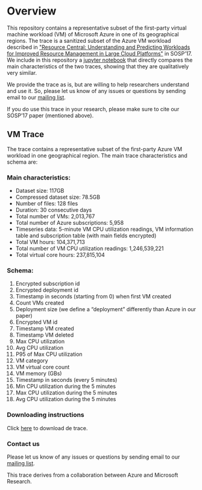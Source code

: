 # Overview


This repository contains a representative subset of the first-party virtual machine workload (VM) of Microsoft Azure in one of its geographical regions.  The trace is a sanitized subset of the Azure VM workload described in ["Resource Central: Understanding and Predicting Workloads for Improved Resource Management in Large Cloud Platforms"](https://www.microsoft.com/en-us/research/wp-content/uploads/2017/10/Resource-Central-SOSP17.pdf) in SOSP’17.  We include in this repository a [jupyter notebook](https://github.com/Azure/AzurePublicDataset/blob/master/analysis/Azure%20Public%20Dataset%20-%20Trace%20Analysis.ipynb) that directly compares the main characteristics of the two traces, showing that they are qualitatively very similar.

We provide the trace as is, but are willing to help researchers understand and use it.  So, please let us know of any issues or questions by sending email to our [mailing list](mailto:azurepublicdataset@service.microsoft.com).

If you do use this trace in your research, please make sure to cite our SOSP’17 paper (mentioned above).

## VM Trace
The trace contains a representative subset of the first-party Azure VM workload in one geographical region.  The main trace characteristics and schema are:

### Main characteristics:
*	Dataset size: 117GB
*	Compressed dataset size: 78.5GB
*	Number of files: 128 files
*	Duration: 30 consecutive days
*	Total number of VMs: 2,013,767
*	Total number of Azure subscriptions: 5,958
*	Timeseries data: 5-minute VM CPU utilization readings, VM information table and subscription table (with main fields encrypted)
*	Total VM hours: 104,371,713
*	Total number of VM CPU utilization readings: 1,246,539,221
*	Total virtual core hours: 237,815,104


### Schema:
1.	Encrypted subscription id
2.	Encrypted deployment id 
3.	Timestamp in seconds (starting from 0) when first VM created
4.	Count VMs created
5.	Deployment size (we define a “deployment” differently than Azure in our paper)
6.	Encrypted VM id
7.	Timestamp VM created
8.	Timestamp VM deleted
9.	Max CPU utilization
10.	Avg CPU utilization
11.	P95 of Max CPU utilization
12.	VM category
13.	VM virtual core count
14.	VM memory (GBs)
15.	Timestamp in seconds (every 5 minutes)
16.	Min CPU utilization during the 5 minutes
17.	Max CPU utilization during the 5 minutes
18.	Avg CPU utilization during the 5 minutes

### Downloading instructions
Click [here](https://1drv.ms/f/s!Aiqq6WwaLhnigcNYZ5DXOExYH_n0Aw) to download de trace.


### Contact us
Please let us know of any issues or questions by sending email to our [mailing list](mailto:azurepublicdataset@service.microsoft.com).

This trace derives from a collaboration between Azure and Microsoft Research.
